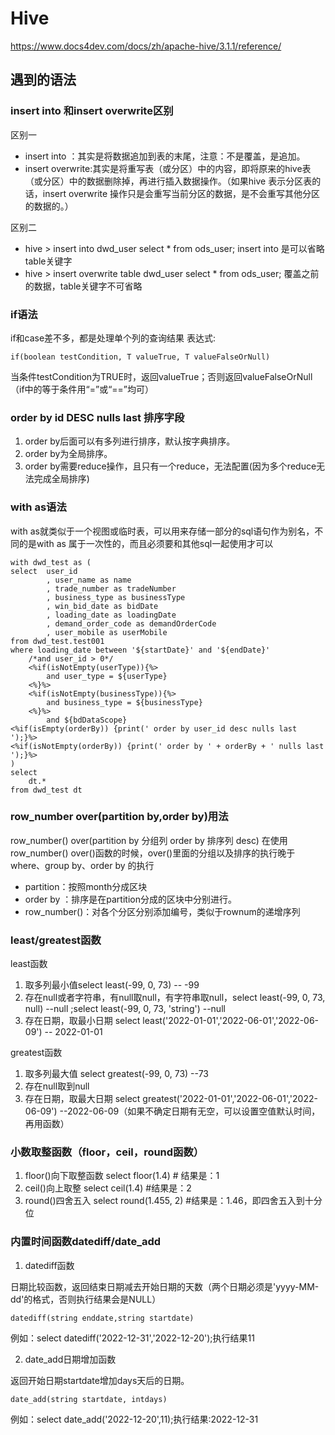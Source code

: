 # Hive

https://www.docs4dev.com/docs/zh/apache-hive/3.1.1/reference/

## 遇到的语法

### insert into 和insert overwrite区别

区别一

- insert into ：其实是将数据追加到表的末尾，注意：不是覆盖，是追加。
- insert overwrite:其实是将重写表（或分区）中的内容，即将原来的hive表（或分区）中的数据删除掉，再进行插入数据操作。（如果hive 表示分区表的话，insert overwrite
  操作只是会重写当前分区的数据，是不会重写其他分区的数据的。）

区别二

- hive > insert into dwd_user select * from ods_user; insert into 是可以省略table关键字
- hive > insert overwrite table dwd_user select * from ods_user; 覆盖之前的数据，table关键字不可省略

### if语法

if和case差不多，都是处理单个列的查询结果 表达式:

```hql
if(boolean testCondition, T valueTrue, T valueFalseOrNull)
```

当条件testCondition为TRUE时，返回valueTrue；否则返回valueFalseOrNull （if中的等于条件用“=”或“==”均可）

### order by  id DESC nulls last 排序字段

1. order by后面可以有多列进行排序，默认按字典排序。
2. order by为全局排序。
3. order by需要reduce操作，且只有一个reduce，无法配置(因为多个reduce无法完成全局排序)

### with as语法

with as就类似于一个视图或临时表，可以用来存储一部分的sql语句作为别名，不同的是with as 属于一次性的，而且必须要和其他sql一起使用才可以

```hql
with dwd_test as (
select  user_id
        , user_name as name
        , trade_number as tradeNumber
        , business_type as businessType
        , win_bid_date as bidDate
        , loading_date as loadingDate
        , demand_order_code as demandOrderCode
        , user_mobile as userMobile
from dwd_test.test001
where loading_date between '${startDate}' and '${endDate}'
    /*and user_id > 0*/
    <%if(isNotEmpty(userType)){%>
        and user_type = ${userType}
    <%}%>
    <%if(isNotEmpty(businessType)){%>
        and business_type = ${businessType}
    <%}%>
        and ${bdDataScope}
<%if(isEmpty(orderBy)) {print(' order by user_id desc nulls last ');}%>      
<%if(isNotEmpty(orderBy)) {print(' order by ' + orderBy + ' nulls last ');}%>  
)
select
    dt.*
from dwd_test dt
```

### row_number over(partition by,order by)用法

row_number() over(partition by 分组列 order by 排序列 desc)
在使用 row_number() over()函数的时候，over()里面的分组以及排序的执行晚于 where、group by、order by 的执行

- partition：按照month分成区块
- order by ：排序是在partition分成的区块中分别进行。
- row_number()：对各个分区分别添加编号，类似于rownum的递增序列

### least/greatest函数

least函数

1. 取多列最小值select least(-99, 0, 73) -- -99
2. 存在null或者字符串，有null取null，有字符串取null，select least(-99, 0, 73, null) --null ;select least(-99, 0, 73, 'string') --null
3. 存在日期，取最小日期 select least('2022-01-01','2022-06-01','2022-06-09') -- 2022-01-01

greatest函数

1. 取多列最大值 select greatest(-99, 0, 73) --73
2. 存在null取到null
3. 存在日期，取最大日期 select greatest('2022-01-01','2022-06-01','2022-06-09') --2022-06-09（如果不确定日期有无空，可以设置空值默认时间，再用函数）

### 小数取整函数（floor，ceil，round函数）

1. floor()向下取整函数 select floor(1.4)  # 结果是：1
2. ceil()向上取整 select ceil(1.4)  #结果是：2
3. round()四舍五入 select round(1.455, 2)  #结果是：1.46，即四舍五入到十分位

### 内置时间函数datediff/date_add

1. datediff函数

日期比较函数，返回结束日期减去开始日期的天数（两个日期必须是'yyyy-MM-dd'的格式，否则执行结果会是NULL）

```hql
datediff(string enddate,string startdate)
```

例如：select datediff('2022-12-31','2022-12-20');执行结果11

2. date_add日期增加函数

返回开始日期startdate增加days天后的日期。

```hql
date_add(string startdate, intdays)
```

例如：select date_add('2022-12-20',11);执行结果:2022-12-31

